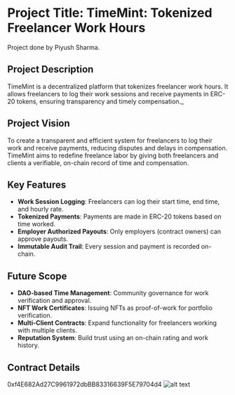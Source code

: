 # Project Title: TimeMint: Tokenized Freelancer Work Hours
Project done by Piyush Sharma.
## Project Description          
TimeMint is a decentralized platform that tokenizes freelancer work hours. It allows freelancers to log their work sessions and receive payments in ERC-20 tokens, ensuring transparency and timely compensation._ 
   
## Project Vision          
              
To create a transparent and efficient system for freelancers to log their work and receive payments, reducing disputes and delays in compensation. TimeMint aims to redefine freelance labor by giving both freelancers and clients a verifiable, on-chain record of time and compensation. 

## Key Features   

- **Work Session Logging**: Freelancers can log their start time, end time, and hourly rate.
- **Tokenized Payments**: Payments are made in ERC-20 tokens based on time worked.
- **Employer Authorized Payouts**: Only employers (contract owners) can approve payouts.
- **Immutable Audit Trail**: Every session and payment is recorded on-chain.

## Future Scope

- **DAO-based Time Management**: Community governance for work verification and approval.
- **NFT Work Certificates**: Issuing NFTs as proof-of-work for portfolio verification.
- **Multi-Client Contracts**: Expand functionality for freelancers working with multiple clients.
- **Reputation System**: Build trust using an on-chain rating and work history.

## Contract Details
0xf4E682Ad27C9961972dbBB83316639F5E79704d4
![alt text](image.png) 
